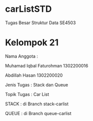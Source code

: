 # carListSTD
Tugas Besar Struktur Data SE4503 

# Kelompok 21

Nama Anggota :

Muhamad Iqbal Faturohman
1302200016

Abdillah Hasan
1302200020

Jenis Tugas : Stack dan Queue

Topik Tugas : Car List

STACK : di Branch stack-carlist

QUEUE : di Branch queue-carlist

